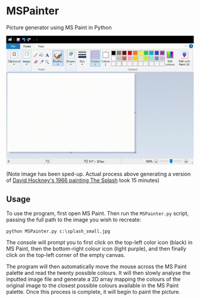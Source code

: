 # MSPainter
Picture generator using MS Paint in Python

![Screenshot](https://github.com/James-P-D/MSPainter/blob/main/screenshot.gif)

(Note image has been sped-up. Actual process above generating a version of [David Hockney's 1966 painting The Splash](https://en.wikipedia.org/wiki/The_Splash) took 15 minutes)

## Usage

To use the program, first open MS Paint. Then run the `MSPainter.py` script, passing the full path to the image you wish to recreate:

```
python MSPainter.py c:\splash_small.jpg
```

The console will prompt you to first click on the top-left color icon (black) in MS Paint, then the bottom-right colour icon (light purple), and then finally click on the top-left corner of the empty canvas.

The program will then automatically move the mouse across the MS Paint palette and read the twenty possible colours. It will then slowly analyse the inputted image file and generate a 2D array mapping the colours of the original image to the closest possible colours available in the MS Paint palette. Once this process is complete, it will begin to paint the picture.